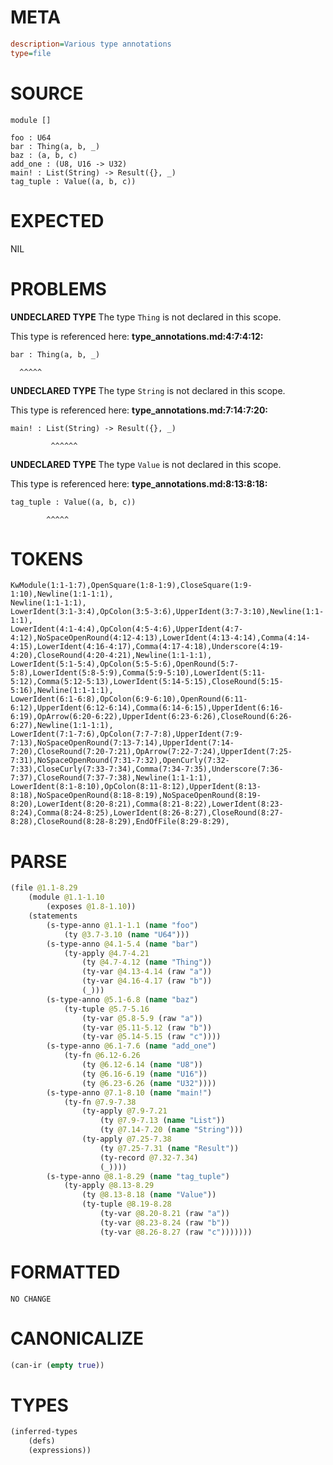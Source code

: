 # META
~~~ini
description=Various type annotations
type=file
~~~
# SOURCE
~~~roc
module []

foo : U64
bar : Thing(a, b, _)
baz : (a, b, c)
add_one : (U8, U16 -> U32)
main! : List(String) -> Result({}, _)
tag_tuple : Value((a, b, c))
~~~
# EXPECTED
NIL
# PROBLEMS
**UNDECLARED TYPE**
The type ``Thing`` is not declared in this scope.

This type is referenced here:
**type_annotations.md:4:7:4:12:**
```roc
bar : Thing(a, b, _)
```
      ^^^^^


**UNDECLARED TYPE**
The type ``String`` is not declared in this scope.

This type is referenced here:
**type_annotations.md:7:14:7:20:**
```roc
main! : List(String) -> Result({}, _)
```
             ^^^^^^


**UNDECLARED TYPE**
The type ``Value`` is not declared in this scope.

This type is referenced here:
**type_annotations.md:8:13:8:18:**
```roc
tag_tuple : Value((a, b, c))
```
            ^^^^^


# TOKENS
~~~zig
KwModule(1:1-1:7),OpenSquare(1:8-1:9),CloseSquare(1:9-1:10),Newline(1:1-1:1),
Newline(1:1-1:1),
LowerIdent(3:1-3:4),OpColon(3:5-3:6),UpperIdent(3:7-3:10),Newline(1:1-1:1),
LowerIdent(4:1-4:4),OpColon(4:5-4:6),UpperIdent(4:7-4:12),NoSpaceOpenRound(4:12-4:13),LowerIdent(4:13-4:14),Comma(4:14-4:15),LowerIdent(4:16-4:17),Comma(4:17-4:18),Underscore(4:19-4:20),CloseRound(4:20-4:21),Newline(1:1-1:1),
LowerIdent(5:1-5:4),OpColon(5:5-5:6),OpenRound(5:7-5:8),LowerIdent(5:8-5:9),Comma(5:9-5:10),LowerIdent(5:11-5:12),Comma(5:12-5:13),LowerIdent(5:14-5:15),CloseRound(5:15-5:16),Newline(1:1-1:1),
LowerIdent(6:1-6:8),OpColon(6:9-6:10),OpenRound(6:11-6:12),UpperIdent(6:12-6:14),Comma(6:14-6:15),UpperIdent(6:16-6:19),OpArrow(6:20-6:22),UpperIdent(6:23-6:26),CloseRound(6:26-6:27),Newline(1:1-1:1),
LowerIdent(7:1-7:6),OpColon(7:7-7:8),UpperIdent(7:9-7:13),NoSpaceOpenRound(7:13-7:14),UpperIdent(7:14-7:20),CloseRound(7:20-7:21),OpArrow(7:22-7:24),UpperIdent(7:25-7:31),NoSpaceOpenRound(7:31-7:32),OpenCurly(7:32-7:33),CloseCurly(7:33-7:34),Comma(7:34-7:35),Underscore(7:36-7:37),CloseRound(7:37-7:38),Newline(1:1-1:1),
LowerIdent(8:1-8:10),OpColon(8:11-8:12),UpperIdent(8:13-8:18),NoSpaceOpenRound(8:18-8:19),NoSpaceOpenRound(8:19-8:20),LowerIdent(8:20-8:21),Comma(8:21-8:22),LowerIdent(8:23-8:24),Comma(8:24-8:25),LowerIdent(8:26-8:27),CloseRound(8:27-8:28),CloseRound(8:28-8:29),EndOfFile(8:29-8:29),
~~~
# PARSE
~~~clojure
(file @1.1-8.29
	(module @1.1-1.10
		(exposes @1.8-1.10))
	(statements
		(s-type-anno @1.1-1.1 (name "foo")
			(ty @3.7-3.10 (name "U64")))
		(s-type-anno @4.1-5.4 (name "bar")
			(ty-apply @4.7-4.21
				(ty @4.7-4.12 (name "Thing"))
				(ty-var @4.13-4.14 (raw "a"))
				(ty-var @4.16-4.17 (raw "b"))
				(_)))
		(s-type-anno @5.1-6.8 (name "baz")
			(ty-tuple @5.7-5.16
				(ty-var @5.8-5.9 (raw "a"))
				(ty-var @5.11-5.12 (raw "b"))
				(ty-var @5.14-5.15 (raw "c"))))
		(s-type-anno @6.1-7.6 (name "add_one")
			(ty-fn @6.12-6.26
				(ty @6.12-6.14 (name "U8"))
				(ty @6.16-6.19 (name "U16"))
				(ty @6.23-6.26 (name "U32"))))
		(s-type-anno @7.1-8.10 (name "main!")
			(ty-fn @7.9-7.38
				(ty-apply @7.9-7.21
					(ty @7.9-7.13 (name "List"))
					(ty @7.14-7.20 (name "String")))
				(ty-apply @7.25-7.38
					(ty @7.25-7.31 (name "Result"))
					(ty-record @7.32-7.34)
					(_))))
		(s-type-anno @8.1-8.29 (name "tag_tuple")
			(ty-apply @8.13-8.29
				(ty @8.13-8.18 (name "Value"))
				(ty-tuple @8.19-8.28
					(ty-var @8.20-8.21 (raw "a"))
					(ty-var @8.23-8.24 (raw "b"))
					(ty-var @8.26-8.27 (raw "c")))))))
~~~
# FORMATTED
~~~roc
NO CHANGE
~~~
# CANONICALIZE
~~~clojure
(can-ir (empty true))
~~~
# TYPES
~~~clojure
(inferred-types
	(defs)
	(expressions))
~~~
